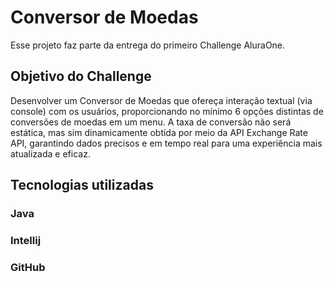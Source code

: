# Conversor de Moedas

Esse projeto faz parte da entrega do primeiro Challenge AluraOne.

## Objetivo do Challenge

Desenvolver um Conversor de Moedas que ofereça interação textual (via console) com os usuários, proporcionando no mínimo 6 opções distintas de conversões de moedas em um menu. 
A taxa de conversão não será estática, mas sim dinamicamente obtida por meio da API Exchange Rate API, garantindo dados precisos e em tempo real para uma experiência mais atualizada e eficaz.

## Tecnologias utilizadas

### Java

### Intellij

### GitHub
